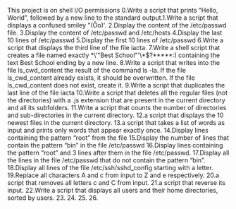 This project is on shell I/O permissions
0.Write a script that prints “Hello, World”, followed by a new line to the standard output.1.Write a script that displays a confused smiley "(Ôo)'.
2.Display the content of the /etc/passwd file.
3.Display the content of /etc/passwd and /etc/hosts
4.Display the last 10 lines of /etc/passwd
5.Display the first 10 lines of /etc/passwd
6.Write a script that displays the third line of the file iacta.
7.Write a shell script that creates a file named exactly \*\\'"Best School"\'\\*$\?\*\*\*\*\*:) containing the text Best School ending by a new line.
8.Write a script that writes into the file ls_cwd_content the result of the command ls -la. If the file ls_cwd_content already exists, it should be overwritten. If the file ls_cwd_content does not exist, create it.
9.Write a script that duplicates the last line of the file iacta
10.Write a script that deletes all the regular files (not the directories) with a .js extension that are present in the current directory and all its subfolders.
11.Write a script that counts the number of directories and sub-directories in the current directory.
12.a script that displays the 10 newest files in the current directory.
13.a script that takes a list of words as input and prints only words that appear exactly once.
14.Display lines containing the pattern “root” from the file
15.Display the number of lines that contain the pattern “bin” in the file /etc/passwd
16.Display lines containing the pattern “root” and 3 lines after them in the file /etc/passwd.
17.Display all the lines in the file /etc/passwd that do not contain the pattern “bin”.
18.Display all lines of the file /etc/ssh/sshd_config starting with a letter.
19.Replace all characters A and c from input to Z and e respectively.
20.a script that removes all letters c and C from input.
21.a script that reverse its input.
22.Write a script that displays all users and their home directories, sorted by users.
23.
24.
25.
26.
